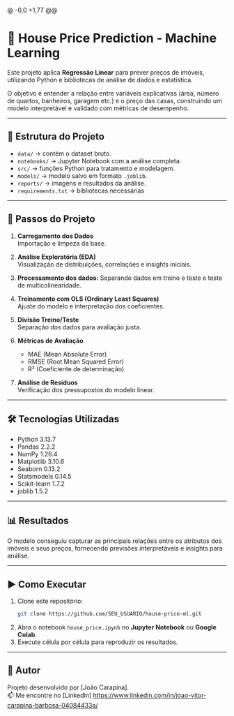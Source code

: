 @ -0,0 +1,77 @@
# 🏡 House Price Prediction - Machine Learning

Este projeto aplica **Regressão Linear** para prever preços de imóveis, utilizando Python e bibliotecas de análise de dados e estatística.  

O objetivo é entender a relação entre variáveis explicativas (área, número de quartos, banheiros, garagem etc.) e o preço das casas, construindo um modelo interpretável e validado com métricas de desempenho.  

---

## 📂 Estrutura do Projeto
- `data/` → contém o dataset bruto.
- `notebooks/` → Jupyter Notebook com a análise completa.
- `src/` → funções Python para tratamento e modelagem.
- `models/` → modelo salvo em formato `.joblib`.
- `reports/` → imagens e resultados da análise.
- `requirements.txt` → bibliotecas necessárias

---

## 🚀 Passos do Projeto
1. **Carregamento dos Dados**  
   Importação e limpeza da base.  

2. **Análise Exploratória (EDA)**  
   Visualização de distribuições, correlações e insights iniciais.  

3. **Processamento dos dados:**
   Separando dados em treino e teste e teste de multicolinearidade.

4. **Treinamento com OLS (Ordinary Least Squares)**  
   Ajuste do modelo e interpretação dos coeficientes.  

5. **Divisão Treino/Teste**  
   Separação dos dados para avaliação justa.  

6. **Métricas de Avaliação**  
   - MAE (Mean Absolute Error)  
   - RMSE (Root Mean Squared Error)  
   - R² (Coeficiente de determinação)  

7. **Análise de Resíduos**  
   Verificação dos pressupostos do modelo linear.  

---

## 🛠️ Tecnologias Utilizadas
- Python 3.13.7  
- Pandas 2.2.2 
- NumPy 1.26.4
- Matplotlib 3.10.6
- Seaborn 0.13.2
- Statsmodels 0.14.5
- Scikit-learn 1.7.2
- joblib 1.5.2


---

## 📊 Resultados
O modelo conseguiu capturar as principais relações entre os atributos dos imóveis e seus preços, fornecendo previsões interpretáveis e insights para análise.  

---

## ▶️ Como Executar
1. Clone este repositório:  
   ```bash
   git clone https://github.com/SEU_USUARIO/house-price-ml.git
   ```
2. Abra o notebook `house_price.ipynb` no **Jupyter Notebook** ou **Google Colab**.  
3. Execute célula por célula para reproduzir os resultados.  

---

## 📌 Autor
Projeto desenvolvido por [João Carapina].  
📫 Me encontre no [LinkedIn] https://www.linkedin.com/in/joao-vitor-carapina-barbosa-04084433a/

